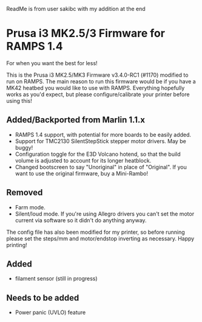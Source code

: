 ReadMe is from user sakibc with my addition at the end

# Prusa i3 MK2.5/3 Firmware for RAMPS 1.4

For when you want the best for less!

This is the Prusa i3 MK2.5/MK3 Firmware v3.4.0-RC1 (#1170) modified to run on RAMPS. The main reason to run this firmware would be if you have a MK42 heatbed you would like to use with RAMPS. Everything hopefully works as you'd expect, but please configure/calibrate your printer before using this!

## Added/Backported from Marlin 1.1.x
* RAMPS 1.4 support, with potential for more boards to be easily added.
* Support for TMC2130 SilentStepStick stepper motor drivers. May be buggy!
* Configuration toggle for the E3D Volcano hotend, so that the build volume is adjusted to account for its longer heatblock.
* Changed bootscreen to say "Unoriginal" in place of "Original". If you want to use the original firmware, buy a Mini-Rambo!

## Removed
* Farm mode.
* Silent/loud mode. If you're using Allegro drivers you can't set the motor current via software so it didn't do anything anyway.

The config file has also been modified for my printer, so before running please set the steps/mm and motor/endstop inverting as necessary. Happy printing!

## Added
* filament sensor (still in progress)

## Needs to be added
* Power panic (UVLO) feature

